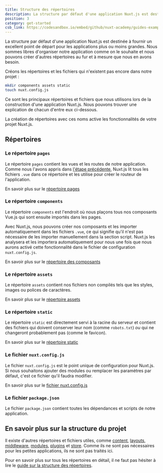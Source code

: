 ```yaml
---
title: Structure des répertoires
description: La structure par défaut d'une application Nuxt.js est destinée à fournir un excellent point de départ pour les applications plus ou moins grandes. Nous sommes libres d'organiser notre application comme on le souhaite et nous pouvons créer d'autres répertoires au fur et à mesure que nous en avons besoin.
position: 3
category: get-started
csb_link: https://codesandbox.io/embed/github/nuxt-academy/guides-examples/tree/master/01_get_started/03_directory_structure?fontsize=14&hidenavigation=1&theme=dark
---
```


La structure par défaut d'une application Nuxt.js est destinée à fournir un excellent point de départ pour les applications plus ou moins grandes. Nous sommes libres d'organiser notre application comme on le souhaite et nous pouvons créer d'autres répertoires au fur et à mesure que nous en avons besoin.

Créons les répertoires et les fichiers qui n'existent pas encore dans notre projet :

```bash
mkdir components assets static
touch nuxt.config.js
```

Ce sont les principaux répertoires et fichiers que nous utilisons lors de la construction d'une application Nuxt.js. Nous pouvons trouver une explication de chacun d'entre eux ci-dessous.

<base-alert type="info">

La création de répertoires avec ces noms active les fonctionnalités de votre projet Nuxt.js.

</base-alert>

## Répertoires

### Le répertoire `pages`

Le répertoire `pages` contient les vues et les routes de notre application. Comme nous l'avons appris dans [l'étape précédente](/docs/2.x/get-started/routing), Nuxt.js lit tous les fichiers `.vue` dans ce répertoire et les utilise pour créer le routeur de l'application.

<base-alert type="next">

En savoir plus sur le [répertoire pages](/docs/2.x/directory-structure/pages)

</base-alert>

### Le répertoire `components`

Le répertoire `components` est l'endroit où nous plaçons tous nos composants Vue.js qui sont ensuite importés dans les pages.

Avec Nuxt.js, nous pouvons créer nos composants et les importer automatiquement dans les fichiers `.vue`, ce qui signifie qu'il n'est pas nécessaire de les importer manuellement dans la section script. Nuxt.js les analysera et les importera automatiquement pour nous une fois que nous aurons activé cette fonctionnalité dans le fichier de configuration `nuxt.config.js`.

<base-alert type="next">

En savoir plus sur le [répertoire des composants](/docs/2.x/directory-structure/components)

</base-alert>

### Le répertoire `assets`

Le répertoire `assets` contient nos fichiers non compilés tels que les styles, images ou polices de caractères.

<base-alert type="next">

En savoir plus sur le [répertoire assets](/docs/2.x/directory-structure/assets)

</base-alert>

### Le répertoire `static`

Le répertoire `static` est directement servi à la racine du serveur et contient des fichiers qui doivent conserver leur nom (comme `robots.txt`) _ou_ qui ne changeront probablement pas (comme le favicon).

<base-alert type="next">

En savoir plus sur le [répertoire static](/docs/2.x/directory-structure/static)

</base-alert>

### Le fichier `nuxt.config.js`

Le fichier `nuxt.config.js` est le point unique de configuration pour Nuxt.js. Si nous souhaitons ajouter des modules ou remplacer les paramètres par défaut, c'est ce fichier qu'il faudra modifier.

<base-alert type="next">

En savoir plus sur le [fichier nuxt.config.js](/docs/2.x/directory-structure/nuxt-config)

</base-alert>

### Le fichier `package.json`

Le fichier `package.json` contient toutes les dépendances et scripts de notre application.

<app-modal>
  <code-sandbox  :src="csb_link"></code-sandbox>
</app-modal>

## En savoir plus sur la structure du projet

Il existe d'autres répertoires et fichiers utiles, comme [content](/docs/2.x/directory-structure/content), [layouts](/docs/2.x/directory-structure/layouts), [middleware](/docs/2.x/directory-structure/middleware), [modules](/docs/2.x/directory-structure/modules), [plugins](/docs/2.x/directory-structure/plugins) et [store](/docs/2.x/directory-structure/store). Comme ils ne sont pas nécessaires pour les petites applications, ils ne sont pas traités ici.

<base-alert type="next">

Pour en savoir plus sur tous les répertoires en détail, il ne faut pas hésiter à lire le [guide sur la structure des répertoires](/docs/2.x/directory-structure/nuxt).

</base-alert>
